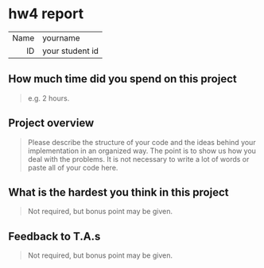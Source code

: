 # hw4 report

|||
|-:|:-|
|Name|yourname|
|ID|your student id|

## How much time did you spend on this project

> e.g. 2 hours.

## Project overview

> Please describe the structure of your code and the ideas behind your implementation in an organized way.
> The point is to show us how you deal with the problems. It is not necessary to write a lot of words or paste all of your code here.

## What is the hardest you think in this project

> Not required, but bonus point may be given.

## Feedback to T.A.s

> Not required, but bonus point may be given.
